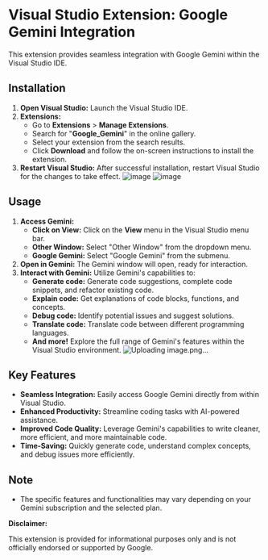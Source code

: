 # Visual Studio Extension: Google Gemini Integration

This extension provides seamless integration with Google Gemini within the Visual Studio IDE.

## Installation

1. **Open Visual Studio:** Launch the Visual Studio IDE.
2. **Extensions:** 
   - Go to **Extensions** > **Manage Extensions**.
   - Search for "**Google_Gemini**" in the online gallery.
   - Select your extension from the search results.
   - Click **Download** and follow the on-screen instructions to install the extension.
3. **Restart Visual Studio:** After successful installation, restart Visual Studio for the changes to take effect.
![image](https://github.com/user-attachments/assets/c9baca9b-e3fc-4cdb-9bc5-62ed9b773144)
![image](https://github.com/user-attachments/assets/ce73d02f-c192-4a4c-b56b-76e6f2872f01)

## Usage

1. **Access Gemini:**
   - **Click on View:** Click on the **View** menu in the Visual Studio menu bar.
   - **Other Window:** Select "Other Window" from the dropdown menu.
   - **Google Gemini:** Select "Google Gemini" from the submenu. 
2. **Open in Gemini:** The Gemini window will open, ready for interaction. 
3. **Interact with Gemini:** Utilize Gemini's capabilities to:
      - **Generate code:** Generate code suggestions, complete code snippets, and refactor existing code.
      - **Explain code:** Get explanations of code blocks, functions, and concepts.
      - **Debug code:** Identify potential issues and suggest solutions.
      - **Translate code:** Translate code between different programming languages.
      - **And more!** Explore the full range of Gemini's features within the Visual Studio environment.
![Uploading image.png…]()

## Key Features

* **Seamless Integration:** Easily access Google Gemini directly from within Visual Studio.
* **Enhanced Productivity:** Streamline coding tasks with AI-powered assistance.
* **Improved Code Quality:** Leverage Gemini's capabilities to write cleaner, more efficient, and more maintainable code.
* **Time-Saving:** Quickly generate code, understand complex concepts, and debug issues more efficiently.

## Note

* The specific features and functionalities may vary depending on your Gemini subscription and the selected plan.

**Disclaimer:**

This extension is provided for informational purposes only and is not officially endorsed or supported by Google.

